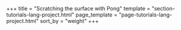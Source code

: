 +++
title = "Scratching the surface with Pong"
template = "section-tutorials-lang-project.html"
page_template = "page-tutorials-lang-project.html"
sort_by = "weight"
+++
